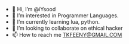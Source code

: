 - 👋 Hi, I’m @iYsood
- 👀 I’m interested in Programmer Languages.
- 🌱 I’m currently learning lua, python.
- 💞️ I’m looking to collaborate on ethical hacker
- 📫 How to reach me TKFEENY@GMAIL.COM

<!---
iYsood/iYsood is a ✨ special ✨ repository because its `README.md` (this file) appears on your GitHub profile.
You can click the Preview link to take a look at your changes.
--->
